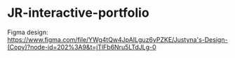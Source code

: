 # JR-interactive-portfolio

Figma design: https://www.figma.com/file/YWg4tQw4JpAILguz6yPZKE/Justyna's-Design-(Copy)?node-id=202%3A9&t=jTlFb6Nru5LTdJLg-0
